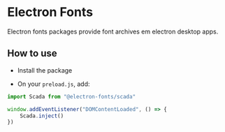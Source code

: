 # Electron Fonts

Electron fonts packages provide font archives em electron desktop apps.

## How to use

* Install the package

* On your `preload.js`, add:

```ts
import Scada from "@electron-fonts/scada"

window.addEventListener("DOMContentLoaded", () => {
    Scada.inject()
})
```